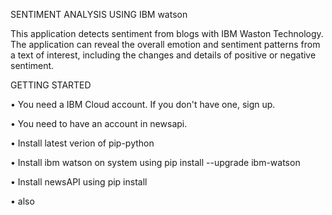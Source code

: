 SENTIMENT ANALYSIS USING IBM watson


This application detects sentiment from blogs with IBM Waston Technology. The application can reveal the overall emotion and sentiment patterns from a text of interest, including the changes and details of positive or negative sentiment.


GETTING STARTED


•	You need a IBM Cloud account. If you don't have one, sign up.


•	You need to have an account in newsapi.


•	Install latest verion of pip-python

•	Install ibm watson on system using pip install --upgrade ibm-watson

•	Install newsAPI using pip install 


•	also 
